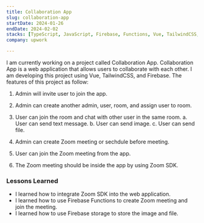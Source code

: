 ```yaml
---
title: Collaboration App
slug: collaboration-app
startDate: 2024-01-26
endDate: 2024-02-02
stacks: [TypeScript, JavaScript, Firebase, Functions, Vue, TailwindCSS, Zoom]
company: upwork

---
```


I am currently working on a project called Collaboration App. Collaboration App is a web application that allows users to collaborate with each other. I am developing this project using Vue, TailwindCSS, and Firebase. The features of this project as follow:

1. Admin will invite user to join the app.
2. Admin can create another admin, user, room, and assign user to room.
3. User can join the room and chat with other user in the same room.
    a. User can send text message.
    b. User can send image.
    c. User can send file.

4. Admin can create Zoom meeting or sechdule before meeting.
5. User can join the Zoom meeting from the app.
6. The Zoom meeting should be inside the app by using Zoom SDK.

### Lessons Learned
- I learned how to integrate Zoom SDK into the web application.
- I learned how to use Firebase Functions to create Zoom meeting and join the meeting.
- I learned how to use Firebase storage to store the image and file.
